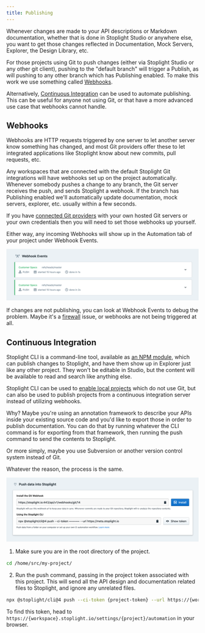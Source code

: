 ```yaml
---
title: Publishing
---
```


Whenever changes are made to your API descriptions or Markdown documentation, whether that is done in Stoplight Studio or anywhere else, you want to get those changes reflected in Documentation, Mock Servers, Explorer, the Design Library, etc.

For those projects using Git to push changes (either via Stoplight Studio or any other git client), pushing to the "default branch" will trigger a Publish, as will pushing to any other branch which has Publishing enabled. To make this work we use something called [Webhooks](#webhooks).

Alternatively, [Continuous Integration](#continuous-integration) can be used to automate publishing. This can be useful for anyone not using Git, or that have a more advanced use case that webhooks cannot handle.

## Webhooks

Webhooks are HTTP requests triggered by one server to let another server know something has changed, and most Git providers offer these to let integrated applications like Stoplight know about new commits, pull requests, etc.

Any workspaces that are connected with the default Stoplight Git integrations will have webhooks set up on the project automatically. Whenever somebody pushes a change to any branch, the Git server receives the push, and sends Stoplight a webhook. If the branch has Publishing enabled we'll automatically update documentation, mock servers, explorer, etc. usually within a few seconds.

If you have [connected Git providers](configure-git/a.configuring-git.md) with your own hosted Git servers or your own credentials then you will need to set those webhooks up yourself.

Either way, any incoming Webhooks will show up in the Automation tab of your project under Webhook Events.

![The Webhook Events header on the automation tab showing history of two recent "events", both completed quickly and successfully.](../assets/images/webhook-events.png)

If changes are not publishing, you can look at Webhook Events to debug the problem. Maybe it's a [firewall](../2.-workspaces/h.allowlisting-ips.md) issue, or webhooks are not being triggered at all.

## Continuous Integration

Stoplight CLI is a command-line tool, available as [an NPM module](https://www.npmjs.com/package/@stoplight/cli), which can publish changes to Stoplight, and have them show up in Explorer just like any other project. They won't be editable in Studio, but the content will be available to read and search like anything else. 

Stoplight CLI can be used to [enable local projects](./f.working-with-local-projects.md) which do not use Git, but can also be used to publish projects from a continuous integration server instead of utilizing webhooks.

Why? Maybe you're using an annotation framework to describe your APIs inside your existing source code and you'd like to export those in order to publish documentation. You can do that by running whatever the CLI command is for exporting from that framework, then running the push command to send the contents to Stoplight.

Or more simply, maybe you use Subversion or another version control system instead of Git. 

Whatever the reason, the process is the same.

![The Automation tab in Project Settings contains two options: 1) install the webhook, 2) a command you can copy and paste, more details on this to follow.](../assets/images/automation.png)

1. Make sure you are in the root directory of the project.

```bash
cd /home/src/my-project/
```

2. Run the push command, passing in the project token associated with this project. This will send all the API design and documentation related files to Stoplight, and ignore any unrelated files.

```bash
npx @stoplight/cli@4 push --ci-token {project-token} --url https://{workspace-name}.stoplight.io
```

To find this token, head to `https://{workspace}.stoplight.io/settings/{project}/automation` in your browser. 
